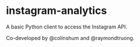 # instagram-analytics

A basic Python client to access the Instagram API.  

Co-developed by @colinshum and @raymondtruong.  

